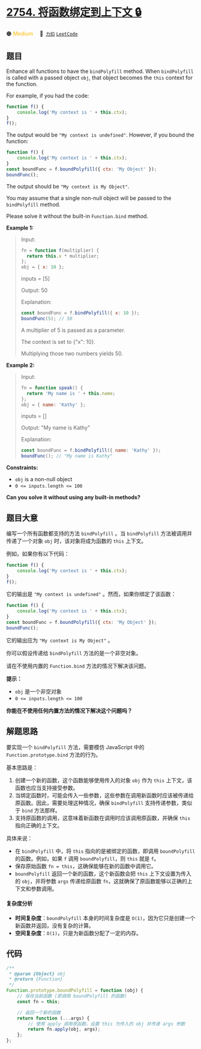 # [2754. 将函数绑定到上下文 🔒](https://2xiao.github.io/leetcode-js/problem/2754.html)

🟠 <font color=#ffb800>Medium</font>&emsp; 🔗&ensp;[`力扣`](https://leetcode.cn/problems/bind-function-to-context) [`LeetCode`](https://leetcode.com/problems/bind-function-to-context)

## 题目

Enhance all functions to have the `bindPolyfill` method. When `bindPolyfill`
is called with a passed object `obj`, that object becomes the `this` context
for the function.

For example, if you had the code:

```js
function f() {
	console.log('My context is ' + this.ctx);
}
f();
```

The output would be `"My context is undefined"`. However, if you bound the
function:

```js
function f() {
	console.log('My context is ' + this.ctx);
}
const boundFunc = f.boundPolyfill({ ctx: 'My Object' });
boundFunc();
```

The output should be `"My context is My Object"`.

You may assume that a single non-null object will be passed to the
`bindPolyfill` method.

Please solve it without the built-in `Function.bind` method.

**Example 1:**

> Input:
>
> ```js
> fn = function f(multiplier) {
> 	return this.x * multiplier;
> };
> obj = { x: 10 };
> ```
>
> inputs = [5]
>
> Output: 50
>
> Explanation:
>
> ```js
> const boundFunc = f.bindPolyfill({ x: 10 });
> boundFunc(5); // 50
> ```
>
> A multiplier of 5 is passed as a parameter.
>
> The context is set to {"x": 10}.
>
> Multiplying those two numbers yields 50.

**Example 2:**

> Input:
>
> ```js
> fn = function speak() {
> 	return 'My name is ' + this.name;
> };
> obj = { name: 'Kathy' };
> ```
>
> inputs = []
>
> Output: "My name is Kathy"
>
> Explanation:
>
> ```js
> const boundFunc = f.bindPolyfill({ name: 'Kathy' });
> boundFunc(); // "My name is Kathy"
> ```

**Constraints:**

- `obj` is a non-null object
- `0 <= inputs.length <= 100`

**Can you solve it without using any built-in methods?**

## 题目大意

编写一个所有函数都支持的方法 `bindPolyfill` 。当 `bindPolyfill` 方法被调用并传递了一个对象 `obj`
时，该对象将成为函数的 `this` 上下文。

例如，如果你有以下代码：

```js
function f() {
	console.log('My context is ' + this.ctx);
}
f();
```

它的输出是 `"My context is undefined"` 。然而，如果你绑定了该函数：

```js
function f() {
	console.log('My context is ' + this.ctx);
}
const boundFunc = f.boundPolyfill({ ctx: 'My Object' });
boundFunc();
```

它的输出应为 `"My context is My Object"` 。

你可以假设传递给 `bindPolyfill` 方法的是一个非空对象。

请在不使用内置的 `Function.bind` 方法的情况下解决该问题。

**提示：**

- `obj` 是一个非空对象
- `0 <= inputs.length <= 100`

**你能在不使用任何内置方法的情况下解决这个问题吗？**

## 解题思路

要实现一个 `bindPolyfill` 方法，需要模仿 JavaScript 中的 `Function.prototype.bind` 方法的行为。

基本思路是：

1. 创建一个新的函数，这个函数能够使用传入的对象 `obj` 作为 `this` 上下文，该函数也应当支持接受参数。
2. 当绑定函数时，可能会传入一些参数，这些参数在调用新函数时应该被传递给原函数。因此，需要处理这种情况，确保 `bindPolyfill` 支持传递参数，类似于 `bind` 方法那样。
3. 支持原函数的调用，这意味着新函数在调用时应该调用原函数，并确保 `this` 指向正确的上下文。

具体来说：

- 在 `bindPolyfill` 中，将 `this` 指向的是被绑定的函数，即调用 `boundPolyfill` 的函数。例如，如果 `f` 调用 `boundPolyfill`，则 `this` 就是 `f`。
- 保存原始函数 `fn = this`，这确保能够在新的函数中调用它。
- `boundPolyfill` 返回一个新的函数，这个新函数会把 `this` 上下文设置为传入的 `obj`，并将参数 `args` 传递给原函数 `fn`，这就确保了原函数能够以正确的上下文和参数调用。

#### 复杂度分析

- **时间复杂度**：`boundPolyfill` 本身的时间复杂度是 `O(1)`，因为它只是创建一个新函数并返回，没有复杂的计算。
- **空间复杂度**：`O(1)`，只是为新函数分配了一定的内存。

## 代码

```javascript
/**
 * @param {Object} obj
 * @return {Function}
 */
Function.prototype.boundPolyfill = function (obj) {
	// 保存当前函数 (即调用 boundPolyfill 的函数)
	const fn = this;

	// 返回一个新的函数
	return function (...args) {
		// 使用 apply 调用原函数，设置 this 为传入的 obj 并传递 args 参数
		return fn.apply(obj, args);
	};
};
```
